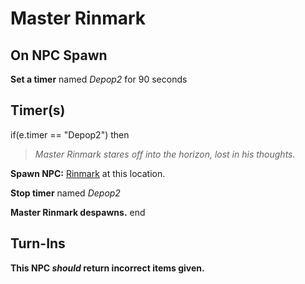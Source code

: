 # Master Rinmark

## On NPC Spawn

**Set a timer** named *Depop2* for 90 seconds
## Timer(s)

if(e.timer == "Depop2") then


>*Master Rinmark stares off into the horizon, lost in his thoughts.*


**Spawn NPC:**  [Rinmark](/npc/96320) at this location.


**Stop timer** named *Depop2*


**Master Rinmark despawns.**
end

## Turn-Ins



**This NPC *should* return incorrect items given.**






